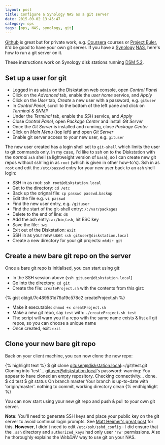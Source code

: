 ```yaml
---
layout: post
title: Configure a Synology NAS as a git server
date: 2015-09-02 13:45:47
category: ops
tags: [ops, NAS, synology, git]
---
```

[Github](https://github.com) is great but for private work, e.g. [Coursera](https://www.coursera.org/)
courses or [Project Euler](https://projecteuler.net/), it'd be good to have your own git server. If you have a
[Synology](https://www.synology.com) [NAS](https://en.wikipedia.org/wiki/Network-attached_storage),
here's how to run a git server on it.

These instructions work on Synology disk stations running [DSM 5.2](https://www.synology.com/en-us/dsm/5.2).

## Set up a user for git

* Logged in as `admin` on the Diskstation web console, open *Control Panel*
* Click on the *Advanced* tab, enable the *user home* service, and *Apply*
* Click on the *User* tab, *Create* a new user with a password, e.g. `gituser`
* In *Control Panel*, scroll to the bottom of the left pane and click on *Terminal & SNMP*
* Under the *Terminal* tab, enable the *SSH* service, and *Apply*
* Close *Control Panel*, open *Package Center* and install *Git Server*
* Once the *Git Server* is installed and running, close *Package Center*
* Click on *Main Menu* (top left) and open *Git Server*
* Enable git server access to your new user, e.g. `gituser`

The new user created has a login shell set to `git-shell` which limits the user to git commands only.
In my case, I'd like to ssh on to the Diskstation with the *normal* `ash` shell (a lightweight version of `bash`),
so I can create new git repos without ssh'ing in as `root` (which is given in other how-to's).
Ssh in as `root` and edit the `/etc/passwd` entry for your new user back to an `ash` shell login:

* SSH in as root: `ssh root@diskstation.local`
* Get to the directory: `cd /etc`
* Back up the orignal file: `cp passwd passwd.backup`
* Edit the file e.g. `vi passwd`
* Find the new user entry, e.g. `/gituser`
* Find the start of the git-shell entry: `/:/var/packages`
* Delete to the end of line: `d$`
* Add the ash entry: `a:/bin/ash`, hit ESC key
* Save the file: `:wq`
* Exit out of the Diskstation: `exit`
* SSH in as your new user: `ssh gituser@diskstation.local`
* Create a new directory for your git projects: `mkdir git`

## Create a new bare git repo on the server

Once a bare git repo is initialised, you can start using git:

* In the SSH session above (`ssh gituser@diskstation.local`)
* Go into the directory: `cd git`
* Create the file: `createProject.sh` with the contents from this gist:

{% gist oldgit/7c489531d79a19c578c2 createProject.sh %}

* Make it executable: `chmod +x creatProject.sh`
* Make a new git repo, say `test` with: `./createProject.sh test`
* The script will warn you if a repo with the same name exists & list all git repos, so you can choose a unique name
* Once created, exit: `exit`

## Clone your new bare git repo

Back on your client machine, you can now clone the new repo:

{% highlight text %}
$ git clone gituser@diskstation.local:~/git/test.git
Cloning into 'test'...
gituser@diskstation.local's password:
warning: You appear to have cloned an empty repository.
Checking connectivity... done.
$ cd test
$ git status
On branch master
Your branch is up-to-date with 'origin/master'.
nothing to commit, working directory clean
{% endhighlight %}

You can now start using your new git repo and push & pull to your own git server.

**Note:** You'll need to generate SSH keys and place your public key on the git server
to avoid continual login prompts.
See [Matt Heimer's great post](http://blog.osdev.org/git/2014/02/13/using-git-on-a-synology-nas.html) for this.
**However**, I didn't need to edit `/etc/ssh/sshd_config` - I did ensure that
the `.ssh` directory and `authorized_keys` had only user `'rw'` permissions.
Also he thoroughly explains the *WebDAV* way to use git on your NAS.
